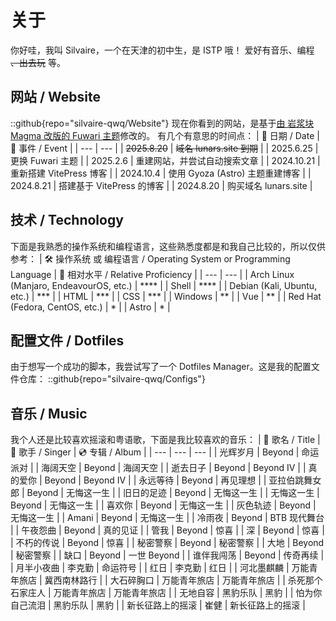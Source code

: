 # 关于

你好哇，我叫 Silvaire，一个在天津的初中生，是 ISTP 哦！
爱好有音乐、编程 ~~、出去玩~~ 等。

## 网站 / Website

::github{repo="silvaire-qwq/Website"}
现在你看到的网站，是基于[由 岩浆块 Magma 改版的 Fuwari 主题](https://magma.ink)修改的。
有几个有意思的时间点：
| 📅 日期 / Date | 📖 事件 / Event |
| --- | --- |
| ~~2025.8.20~~ | ~~域名 lunars.site 到期~~ |
| 2025.6.25 | 更换 Fuwari 主题 |
| 2025.2.6 | 重建网站，并尝试自动搜索文章 |
| 2024.10.21 | 重新搭建 VitePress 博客 |
| 2024.10.4 | 使用 Gyoza (Astro) 主题重建博客 |
| 2024.8.21 | 搭建基于 VitePress 的博客 |
| 2024.8.20 | 购买域名 lunars.site |

## 技术 / Technology

下面是我熟悉的操作系统和编程语言，这些熟悉度都是和我自己比较的，所以仅供参考：
| 🛠 操作系统 或 编程语言 / Operating System or Programming Language | 🤔 相对水平 / Relative Proficiency |
| --- | --- |
| Arch Linux (Manjaro, EndeavourOS, etc.) | **** |
| Shell | **** |
| Debian (Kali, Ubuntu, etc.) | *** |
| HTML | *** |
| CSS | *** |
| Windows | ** |
| Vue | ** |
| Red Hat (Fedora, CentOS, etc.) | * |
| Astro | * |

## 配置文件 / Dotfiles

由于想写一个成功的脚本，我尝试写了一个 Dotfiles Manager。这是我的配置文件仓库：
::github{repo="silvaire-qwq/Configs"}

## 音乐 / Music

我个人还是比较喜欢摇滚和粤语歌，下面是我比较喜欢的音乐：
| 📖 歌名 / Title | 🎤 歌手 / Singer | 💿 专辑 / Album |
| --- | --- | --- |
| 光辉岁月 | Beyond | 命运派对 |
| 海阔天空 | Beyond | 海阔天空 |
| 逝去日子 | Beyond | Beyond IV |
| 真的爱你 | Beyond | Beyond IV |
| 永远等待 | Beyond | 再见理想 |
| 亚拉伯跳舞女郎 | Beyond | 无悔这一生 |
| 旧日的足迹 | Beyond | 无悔这一生 |
| 无悔这一生 | Beyond | 无悔这一生 |
| 喜欢你 | Beyond | 无悔这一生 |
| 灰色轨迹 | Beyond | 无悔这一生 |
| Amani | Beyond | 无悔这一生 |
| 冷雨夜 | Beyond | BTB 现代舞台 |
| 午夜怨曲 | Beyond | 真的见证 |
| 管我 | Beyond | 惊喜 |
| 深 | Beyond | 惊喜 |
| 不朽的传说 | Beyond | 惊喜 |
| 秘密警察 | Beyond | 秘密警察 |
| 大地 | Beyond | 秘密警察 |
| 缺口 | Beyond | 一世 Beyond |
| 谁伴我闯荡 | Beyond | 传奇再续 |
| 月半小夜曲 | 李克勤 | 命运符号 |
| 红日 | 李克勤 | 红日 |
| 河北墨麒麟 | 万能青年旅店 | 冀西南林路行 |
| 大石碎胸口 | 万能青年旅店 | 万能青年旅店 |
| 杀死那个石家庄人 | 万能青年旅店 | 万能青年旅店 |
| 无地自容 | 黑豹乐队 | 黑豹 |
| 怕为你自己流泪 | 黑豹乐队 | 黑豹 |
| 新长征路上的摇滚 | 崔健 | 新长征路上的摇滚 |
